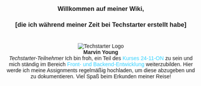 <body style="font-family: Arial, sans-serif;text-align: center;">
    <p align="center">
        <h3>Willkommen auf meiner Wiki,</h3> 
        <h3>[die ich während meiner Zeit bei Techstarter erstellt habe]</h3>
        <h1></h1>
        <img style="max-width: 100%;height: auto;" src="https://techstarter.de/wp-content/uploads/2024/03/techstarter-logo.svg" alt="Techstarter Logo"></img><br>
        <strong>Marvin Young</strong><br>
        <em>Techstarter-Teilnehmer</em>
        Ich bin froh, ein Teil des <span style="color:#33d1ff;">Kurses 24-11-ON</span> zu sein und mich ständig im Bereich <span style="color:#33d1ff;">Front- und Backend-Entwicklung</span> weiterzubilden. Hier werde ich meine Assignments regelmäßig hochladen, um diese abzugeben und zu dokumentieren. Viel Spaß beim Erkunden meiner Reise!
    </p>
</body>

